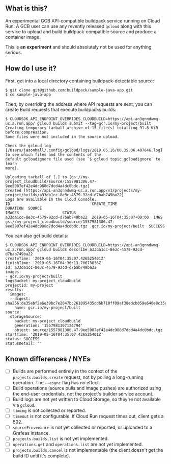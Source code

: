 ## What is this?

An experimental GCB API-compatible buildpack service running on Cloud Run. A GCB
user can use any revently released `gcloud` along with this service to upload
and build buildpack-compatible source and produce a container image.

This is **an experiment** and should absolutely not be used for anything serious.

## How do I use it?

First, get into a local directory containing buildpack-detectable source:

```
$ git clone git@github.com:buildpack/sample-java-app.git
$ cd sample-java-app
```

Then, by overriding the address where API requests are sent, you can create
Build requests that execute buildpacks builds:

```
$ CLOUDSDK_API_ENDPOINT_OVERRIDES_CLOUDBUILD=https://api-an3qnndwmq-uc.a.run.app/ gcloud builds submit --tag=gcr.io/my-project/built
Creating temporary tarball archive of 15 file(s) totalling 91.8 KiB before compression.
Some files were not included in the source upload.

Check the gcloud log [/Users/jasonhall/.config/gcloud/logs/2019.05.16/00.35.06.407646.log] to see which files and the contents of the
default gcloudignore file used (see `$ gcloud topic gcloudignore` to learn
more).

Uploading tarball of [.] to [gs://my-project_cloudbuild/source/1557981306.47-9ee5987ef42e4dc988d7dcd4a4dc0bdc.tgz]
Created [https://api-an3qnndwmq-uc.a.run.app/v1/projects/my-project/builds/a33da1cc-8e3c-4579-92cd-d7bab749ba22].
Logs are available in the Cloud Console.
ID                                    CREATE_TIME                DURATION  SOURCE                                                                                IMAGES                   STATUS
a33da1cc-8e3c-4579-92cd-d7bab749ba22  2019-05-16T04:35:07+00:00  1M6S      gs://my-project_cloudbuild/source/1557981306.47-9ee5987ef42e4dc988d7dcd4a4dc0bdc.tgz  gcr.io/my-project/built  SUCCESS
```

You can also get build details:

```
$ CLOUDSDK_API_ENDPOINT_OVERRIDES_CLOUDBUILD=https://api-an3qnndwmq-uc.a.run.app/ gcloud builds describe a33da1cc-8e3c-4579-92cd-d7bab749ba22
createTime: '2019-05-16T04:35:07.426525401Z'
finishTime: '2019-05-16T04:36:13.70673836Z'
id: a33da1cc-8e3c-4579-92cd-d7bab749ba22
images:
- gcr.io/my-project/built
logsBucket: my-project_cloudbuild
projectId: my-project
results:
  images:
  - digest: sha256:de35ebf2e6e39bc7e2047bc261095435dd6b710ff09af38edcb059e640e8c35e
    name: gcr.io/my-project/built
source:
  storageSource:
    bucket: my-project_cloudbuild
    generation: '1557981307124794'
    object: source/1557981306.47-9ee5987ef42e4dc988d7dcd4a4dc0bdc.tgz
startTime: '2019-05-16T04:35:07.426525401Z'
status: SUCCESS
statusDetail: ''
```

## Known differences / NYEs

- [ ] Builds are performed entirely in the context of the
  `projects.builds.create` request, not by polling a long-running operation.
  The `--async` flag has no effect.
- [ ] Build operations (source pulls and image pushes) are authorized using the
  end-user credentials, not the project's builder service account.
- [ ] Build logs are not yet written to Cloud Storage, so they're not available
  via `gcloud`.
- [ ] `timing` is not collected or reported.
- [ ] `timeout` is not configurable. If Cloud Run request times out, client
  gets a 502.
- [ ] `sourceProvenance` is not yet collected or reported, or uploaded to a
  Grafeas instance.
- [ ] `projects.builds.list` is not yet implemented.
- [ ] `operations.get` and `operations.list` are not yet implemented.
- [ ] `projects.builds.cancel` is not implementable (the client doesn't get the
  build ID until it's complete).
